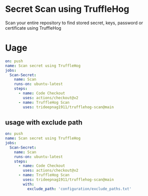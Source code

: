 # Secret Scan using TruffleHog
Scan your entire repository to find stored secret, keys, password or certificate using TruffleHog

# Uage
```yaml
on: push
name: Scan secret using TruffleHog
jobs:
  Scan-Secret:
    name: Scan
    runs-on: ubuntu-latest
    steps:
      - name: Code Checkout
        uses: actions/checkout@v2
      - name: TruffleHog Scan
        uses: trideepnag1911/trufflehog-scan@main

```

## usage with exclude path

```yaml
on: push
name: Scan secret using TruffleHog
jobs:
  Scan-Secret:
    name: Scan
    runs-on: ubuntu-latest
    steps:
      - name: Code Checkout
        uses: actions/checkout@v2
      - name: TruffleHog Scan
        uses: trideepnag1911/trufflehog-scan@main
        with:
          exclude_path: 'configuration/exclude_paths.txt'
```

